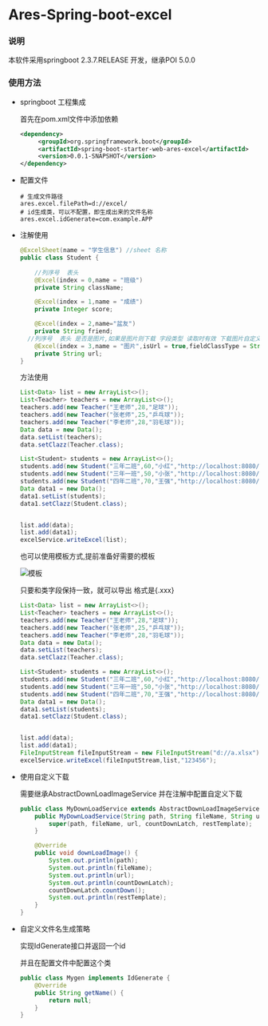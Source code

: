# Ares-Spring-boot-excel

### 说明

本软件采用springboot 2.3.7.RELEASE 开发，继承POI 5.0.0

### 使用方法

* springboot 工程集成

  首先在pom.xml文件中添加依赖

  ```xml
  <dependency>
       <groupId>org.springframework.boot</groupId>
       <artifactId>spring-boot-starter-web-ares-excel</artifactId>
       <version>0.0.1-SNAPSHOT</version>
  </dependency>
  ```

* 配置文件

  ```properties
  # 生成文件路径
  ares.excel.filePath=d://excel/
  # id生成类，可以不配置，即生成出来的文件名称
  ares.excel.idGenerate=com.example.APP
  ```

* 注解使用

  ```java
  @ExcelSheet(name = "学生信息") //sheet 名称
  public class Student {
  	
      //列序号  表头
      @Excel(index = 0,name = "班级") 
      private String className;
  
      @Excel(index = 1,name = "成绩")
      private Integer score;
  
      @Excel(index = 2,name="盆友")
      private String friend;
  	//列序号  表头 是否是图片,如果是图片则下载 字段类型 读取时有效 下载图片自定义方法
      @Excel(index = 3,name = "图片",isUrl = true,fieldClassType = String.class,downLoadImageService = MyDownLoadService.class)
      private String url;
  }
  ```

  方法使用

  ```java
  List<Data> list = new ArrayList<>();
  List<Teacher> teachers = new ArrayList<>();
  teachers.add(new Teacher("王老师",28,"足球"));
  teachers.add(new Teacher("张老师",25,"乒乓球"));
  teachers.add(new Teacher("李老师",28,"羽毛球"));
  Data data = new Data();
  data.setList(teachers);
  data.setClazz(Teacher.class);
  
  List<Student> students = new ArrayList<>();
  students.add(new Student("三年二班",60,"小红","http://localhost:8080/aaa.jpg"));
  students.add(new Student("三年一班",50,"小张","http://localhost:8080/aaa.jpg"));
  students.add(new Student("四年二班",70,"王强","http://localhost:8080/aaa.jpg"));
  Data data1 = new Data();
  data1.setList(students);
  data1.setClazz(Student.class);
  
  
  list.add(data);
  list.add(data1);
  excelService.writeExcel(list);
  ```

  也可以使用模板方式,提前准备好需要的模板

  ![模板](https://images.gitee.com/uploads/images/2021/0910/095544_7b1b543b_1751523.png "屏幕截图.png")

  只要和类字段保持一致，就可以导出 格式是{.xxx}

  ```java
  List<Data> list = new ArrayList<>();
  List<Teacher> teachers = new ArrayList<>();
  teachers.add(new Teacher("王老师",28,"足球"));
  teachers.add(new Teacher("张老师",25,"乒乓球"));
  teachers.add(new Teacher("李老师",28,"羽毛球"));
  Data data = new Data();
  data.setList(teachers);
  data.setClazz(Teacher.class);
  
  List<Student> students = new ArrayList<>();
  students.add(new Student("三年二班",60,"小红","http://localhost:8080/aaa.jpg"));
  students.add(new Student("三年一班",50,"小张","http://localhost:8080/aaa.jpg"));
  students.add(new Student("四年二班",70,"王强","http://localhost:8080/aaa.jpg"));
  Data data1 = new Data();
  data1.setList(students);
  data1.setClazz(Student.class);
  
  
  list.add(data);
  list.add(data1);
  FileInputStream fileInputStream = new FileInputStream("d://a.xlsx");
  excelService.writeExcel(fileInputStream,list,"123456");
  ```



* 使用自定义下载

  需要继承AbstractDownLoadImageService 并在注解中配置自定义下载

  ```java
  public class MyDownLoadService extends AbstractDownLoadImageService {
      public MyDownLoadService(String path, String fileName, String url, CountDownLatch countDownLatch, RestTemplate restTemplate) {
          super(path, fileName, url, countDownLatch, restTemplate);
      }
  
      @Override
      public void downLoadImage() {
          System.out.println(path);
          System.out.println(fileName);
          System.out.println(url);
          System.out.println(countDownLatch);
          countDownLatch.countDown();
          System.out.println(restTemplate);
      }
  }
  ```

* 自定义文件名生成策略

  实现IdGenerate接口并返回一个id

  并且在配置文件中配置这个类

  ```java
  public class Mygen implements IdGenerate {
      @Override
      public String getName() {
          return null;
      }
  }
  ```

  

